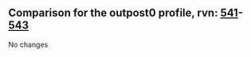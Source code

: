 ## Comparison for the outpost0 profile, rvn: [541](https://github.com/PRO100KatYT/FortniteProfileRevisions/tree/main/profiles/outpost0/541%20outpost0.json)-[543](https://github.com/PRO100KatYT/FortniteProfileRevisions/tree/main/profiles/outpost0/543%20outpost0.json)

No changes

